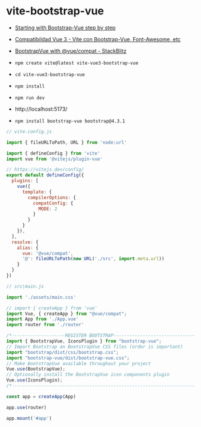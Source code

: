 # vite-bootstrap-vue

- [Starting with Bootstrap-Vue step by step](https://www.ma-no.org/en/programming/javascript/starting-with-bootstrap-vue-step-by-step)
- [Compatibildad Vue 3 - Vite con Bootstrap-Vue, Font-Awesome, etc](https://platzi.com/tutoriales/1856-avanzado-vue/23120-compatibildad-vue-3-vite-con-bootstrap-vue-font-awesome-etc/)
- [BootstrapVue with @vue/compat - StackBlitz](https://stackblitz.com/edit/bootstrap-vue-with-compat?file=vite.config.js)

- `npm create vite@latest vite-vue3-bootstrap-vue`
- `cd vite-vue3-bootstrap-vue`
- `npm install`
- `npm run dev`
- http://localhost:5173/
- `npm install bootstrap-vue bootstrap@4.3.1`

```js
// vite.config.js

import { fileURLToPath, URL } from 'node:url'

import { defineConfig } from 'vite'
import vue from '@vitejs/plugin-vue'

// https://vitejs.dev/config/
export default defineConfig({
  plugins: [
    vue({
      template: {
        compilerOptions: {
          compatConfig: {
            MODE: 2
          }
        }
      }
    }),
  ],
  resolve: {
    alias: {
      vue: '@vue/compat',
      '@': fileURLToPath(new URL('./src', import.meta.url))
    }
  }
})

```

```js
// src\main.js

import './assets/main.css'

// import { createApp } from 'vue'
import Vue, { createApp } from "@vue/compat";
import App from './App.vue'
import router from './router'

/*--------------------REGISTER BOOTSTRAP---------------------------------*/
import { BootstrapVue, IconsPlugin } from "bootstrap-vue";
// Import Bootstrap an BootstrapVue CSS files (order is important)
import "bootstrap/dist/css/bootstrap.css";
import "bootstrap-vue/dist/bootstrap-vue.css";
// Make BootstrapVue available throughout your project
Vue.use(BootstrapVue);
// Optionally install the BootstrapVue icon components plugin
Vue.use(IconsPlugin);
/*-----------------------------------------------------------------------*/

const app = createApp(App)

app.use(router)

app.mount('#app')

```

